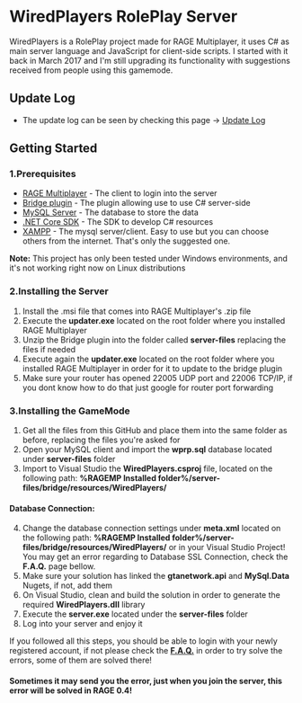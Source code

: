 # WiredPlayers RolePlay Server
WiredPlayers is a RolePlay project made for RAGE Multiplayer, it uses C# as main server language and JavaScript for client-side scripts. I started with it back in March 2017 and I'm still upgrading its functionality with suggestions received from people using this gamemode.

## Update Log

* The update log can be seen by checking this page -> [Update Log](https://github.com/xabier1989/WiredPlayers-RP/wiki/Update-Log) 

## Getting Started

### 1.Prerequisites

* [RAGE Multiplayer](https://cdn.gtanet.work/RAGE_Multiplayer.zip) - The client to login into the server
* [Bridge plugin](https://cdn.gtanet.work/bridge-package.zip) - The plugin allowing use to use C# server-side
* [MySQL Server](https://dev.mysql.com/downloads/mysql/) - The database to store the data
* [.NET Core SDK](https://www.microsoft.com/net/download) - The SDK to develop C# resources
* [XAMPP](https://www.apachefriends.org/ro/index.html) - The mysql server/client. Easy to use but you can choose others from the internet. That's only the suggested one.

**Note:** This project has only been tested under Windows environments, and it's not working right now on Linux distributions

### 2.Installing the Server
1. Install the .msi file that comes into RAGE Multiplayer's .zip file
2. Execute the **updater.exe** located on the root folder where you installed RAGE Multiplayer
3. Unzip the Bridge plugin into the folder called **server-files** replacing the files if needed
4. Execute again the **updater.exe** located on the root folder where you installed RAGE Multiplayer in order for it to update to the bridge plugin
5. Make sure your router has opened 22005 UDP port and 22006 TCP/IP, if you dont know how to do that just google for router port forwarding

### 3.Installing the GameMode
1. Get all the files from this GitHub and place them into the same folder as before, replacing the files you're asked for
2. Open your MySQL client and import the **wprp.sql** database located under **server-files** folder
3. Import to Visual Studio the **WiredPlayers.csproj** file, located on the following path: **%RAGEMP Installed folder%/server-files/bridge/resources/WiredPlayers/**
#### Database Connection:
4. Change the database connection settings under **meta.xml** located on the following path: **%RAGEMP Installed folder%/server-files/bridge/resources/WiredPlayers/** or in your Visual Studio Project! You may get an error regarding to Database SSL Connection, check the **F.A.Q.** page bellow.
5. Make sure your solution has linked the **gtanetwork.api** and **MySql.Data** Nugets, if not, add them
6. On Visual Studio, clean and build the solution in order to generate the required **WiredPlayers.dll** library
7. Execute the **server.exe** located under the **server-files** folder
8. Log into your server and enjoy it

If you followed all this steps, you should be able to login with your newly registered account, if not please check the **[F.A.Q.](https://github.com/xabier1989/WiredPlayers-RP/wiki/FAQ)** in order to try solve the errors, some of them are solved there!

#### Sometimes it may send you the error, just when you join the server, this error will be solved in RAGE 0.4!

